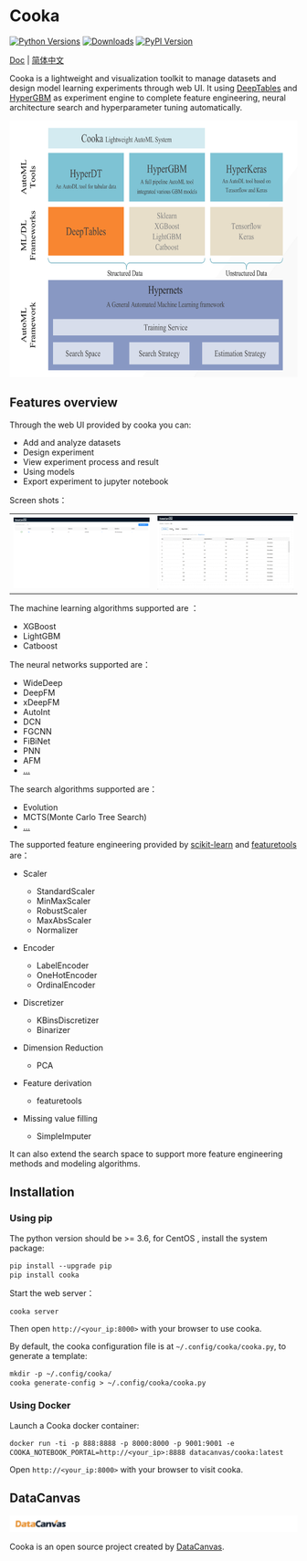 # Cooka
[![Python Versions](https://img.shields.io/pypi/pyversions/cooka.svg)](https://pypi.org/project/hypergbm)
[![Downloads](https://pepy.tech/badge/cooka)](https://pepy.tech/project/hypergbm)
[![PyPI Version](https://img.shields.io/pypi/v/cooka.svg)](https://pypi.org/project/hypergbm)

[Doc](https://cooka.readthedocs.io) | [简体中文](README_zh_CN.md)

Cooka is a lightweight and visualization toolkit to manage datasets and design model learning experiments through web UI.
It using [DeepTables](https://github.com/DataCanvasIO/DeepTables) and [HyperGBM](https://github.com/DataCanvasIO/HyperGBM) as experiment engine to complete feature engineering, neural architecture search and hyperparameter tuning automatically.

<img src="docs/static/datacanvas_automl_toolkit.png" alt="drawing" width="700" height="450"/>

## Features overview 
Through the web UI provided by cooka you can:

- Add and analyze datasets
- Design experiment
- View experiment process and result
- Using models
- Export experiment to jupyter notebook 

Screen shots：
<table style="border: none">
    <th><img src="docs/static/cooka_home_page.png" width="500"/></th>
    <th><img src="docs/static/cooka_train.gif" width="500"/></th>
</table>

The machine learning algorithms supported are ：
- XGBoost
- LightGBM
- Catboost

The neural networks supported are：
- WideDeep
- DeepFM
- xDeepFM
- AutoInt
- DCN
- FGCNN 
- FiBiNet
- PNN
- AFM
- [...](https://deeptables.readthedocs.io/en/latest/models.html)


The search algorithms supported are：
- Evolution
- MCTS(Monte Carlo Tree Search)
- [...](https://github.com/DataCanvasIO/HyperGBM)

The supported feature engineering provided by  [scikit-learn](https://scikit-learn.org) and [featuretools](https://github.com/alteryx/featuretools) are：

- Scaler
    - StandardScaler
    - MinMaxScaler
    - RobustScaler
    - MaxAbsScaler
    - Normalizer
   
- Encoder
    - LabelEncoder
    - OneHotEncoder
    - OrdinalEncoder

- Discretizer
    - KBinsDiscretizer
    - Binarizer

- Dimension Reduction
    - PCA

- Feature derivation
    - featuretools

- Missing value filling
    - SimpleImputer 

It can also extend the search space to support more feature engineering methods and modeling algorithms.

## Installation 

### Using pip

The python version should be >= 3.6, for CentOS , install the system package:

```shell script
pip install --upgrade pip
pip install cooka
```

Start the web server：
```shell script
cooka server
```

Then open `http://<your_ip:8000>` with your browser to use cooka.

By default, the cooka configuration file is at `~/.config/cooka/cooka.py`,  to generate a template:
```shell script
mkdir -p ~/.config/cooka/
cooka generate-config > ~/.config/cooka/cooka.py
```

### Using Docker

Launch a Cooka docker container:

```shell script
docker run -ti -p 888:8888 -p 8000:8000 -p 9001:9001 -e COOKA_NOTEBOOK_PORTAL=http://<your_ip>:8888 datacanvas/cooka:latest
```

Open `http://<your_ip:8000>` with your browser to visit cooka.

## DataCanvas

![](docs/static/dc_logo_1.png)

Cooka is an open source project created by [DataCanvas](https://www.datacanvas.com/). 


